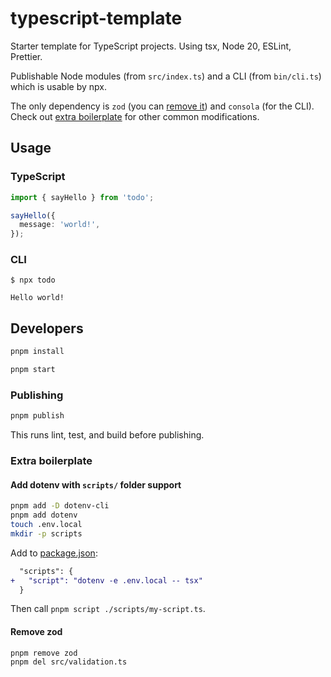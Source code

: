 # typescript-template

Starter template for TypeScript projects. Using tsx, Node 20, ESLint, Prettier.

Publishable Node modules (from `src/index.ts`) and a CLI (from `bin/cli.ts`) which is usable by npx.

The only dependency is `zod` (you can [remove it](#remove-zod)) and `consola` (for the CLI). Check out [extra boilerplate](#extra-boilerplate) for other common modifications.

## Usage

### TypeScript

```ts
import { sayHello } from 'todo';

sayHello({
  message: 'world!',
});
```

### CLI

```console
$ npx todo

Hello world!
```

## Developers

```sh
pnpm install
```

```sh
pnpm start
```

### Publishing

```sh
pnpm publish
```

This runs lint, test, and build before publishing.

### Extra boilerplate

#### Add dotenv with `scripts/` folder support

```sh
pnpm add -D dotenv-cli
pnpm add dotenv
touch .env.local
mkdir -p scripts
```

Add to [package.json](package.json):

```diff
  "scripts": {
+   "script": "dotenv -e .env.local -- tsx"
  }
```

Then call `pnpm script ./scripts/my-script.ts`.

#### Remove zod

```sh
pnpm remove zod
pnpm del src/validation.ts
```
